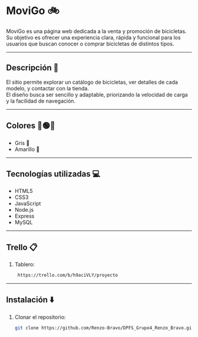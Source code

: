 # MoviGo 🚲

MoviGo es una página web dedicada a la venta y promoción de bicicletas. Su objetivo es ofrecer una experiencia clara, rápida y funcional para los usuarios que buscan conocer o comprar bicicletas de distintos tipos.

---

## Descripción 📒

El sitio permite explorar un catálogo de bicicletas, ver detalles de cada modelo, y contactar con la tienda.  
El diseño busca ser sencillo y adaptable, priorizando la velocidad de carga y la facilidad de navegación.

---

## Colores 🔴🟢🔵

- Gris 🩶
- Amarillo 💛

---

## Tecnologías utilizadas 💻

- HTML5  
- CSS3  
- JavaScript  
- Node.js  
- Express  
- MySQL  

---

## Trello 📋

1. Tablero:
   ```bash
    https://trello.com/b/h9aciVLY/proyecto

---

## Instalación ⬇️

1. Clonar el repositorio:
   ```bash
   git clone https://github.com/Renzo-Bravo/DPFS_Grupo4_Renzo_Bravo.git

